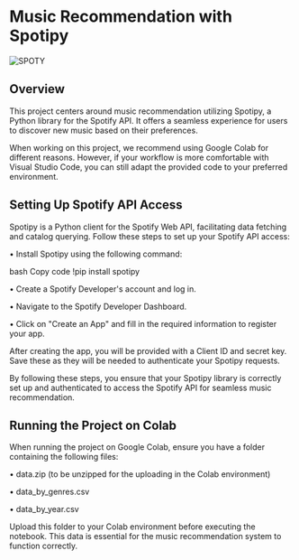 # Music Recommendation with Spotipy

![SPOTY](https://github.com/luciaokay/DataMining2023/assets/151770842/c28c86dd-0b2c-49db-b69a-0ef56ecd0c16)

## Overview
This project centers around music recommendation utilizing Spotipy, a Python library for the Spotify API. It offers a seamless experience for users to discover new music based on their preferences.

When working on this project, we recommend using Google Colab for different reasons. 
However, if your workflow is more comfortable with Visual Studio Code, you can still adapt the provided code to your preferred environment.

## Setting Up Spotify API Access
Spotipy is a Python client for the Spotify Web API, facilitating data fetching and catalog querying. 
Follow these steps to set up your Spotify API access:

• Install Spotipy using the following command:

bash
Copy code
!pip install spotipy

• Create a Spotify Developer's account and log in.

• Navigate to the Spotify Developer Dashboard.

• Click on "Create an App" and fill in the required information to register your app.

After creating the app, you will be provided with a Client ID and secret key. Save these as they will be needed to authenticate your Spotipy requests.

By following these steps, you ensure that your Spotipy library is correctly set up and authenticated to access the Spotify API for seamless music recommendation.

## Running the Project on Colab
When running the project on Google Colab, ensure you have a folder containing the following files:

• data.zip (to be unzipped for the uploading in the Colab environment)

• data_by_genres.csv

• data_by_year.csv

Upload this folder to your Colab environment before executing the notebook. This data is essential for the music recommendation system to function correctly.
